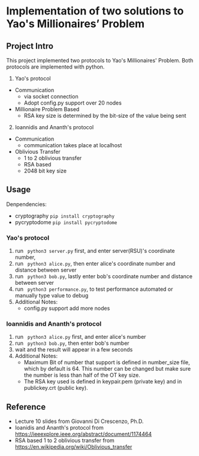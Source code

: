 # Implementation of two solutions to Yao's Millionaires’ Problem

## Project Intro
This project implemented two protocols to Yao's Millionaires' Problem. Both protocols are implemented with python.
1. Yao's protocol
- Communication
    - via socket connection
    - Adopt config.py support over 20 nodes
- Millionaire Problem Based
    - RSA key size is determined by the bit-size of the value being sent
2. Ioannidis and Ananth's protocol
- Communication
    - communication takes place at localhost
- Oblivious Transfer
    - 1 to 2 oblivious transfer
    - RSA based
    - 2048 bit key size
    
## Usage
Denpendencies:
- cryptography ```pip install cryptography```
- pycryptodome ```pip install pycryptodome```
### Yao's protocol
1. run ``` python3 server.py``` first, and enter server(RSU)'s coordinate number,
2. run ``` python3 alice.py```, then enter alice's coordinate number and distance between server
3. run ``` python3 bob.py```, lastly enter bob's coordinate number and distance between server
4. run ``` python3 performance.py```, to test performance automated or manually type value to debug
5. Additional Notes:
    - config.py support add more nodes 
### Ioannidis and Ananth's protocol
1. run ``` python3 alice.py``` first, and enter alice's number
2. run ``` python3 bob.py```, then enter bob's number
3. wait and the result will appear in a few seconds
4. Additional Notes:
    - Maximum Bit of number that support is defined in number_size file, which by default is 64. This number can be changed but make sure the number is less than half of the OT key size.
    - The RSA key used is defined in keypair.pem (private key) and in publickey.crt (public key).
    
## Reference
- Lecture 10 slides from Giovanni Di Crescenzo, Ph.D.
- Ioanidis and Ananth's protocol from https://ieeexplore.ieee.org/abstract/document/1174464
- RSA based 1 to 2 oblivious transfer from https://en.wikipedia.org/wiki/Oblivious_transfer
